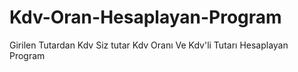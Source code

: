 # Kdv-Oran-Hesaplayan-Program
Girilen Tutardan Kdv Siz tutar Kdv Oranı Ve Kdv'li Tutarı Hesaplayan Program

